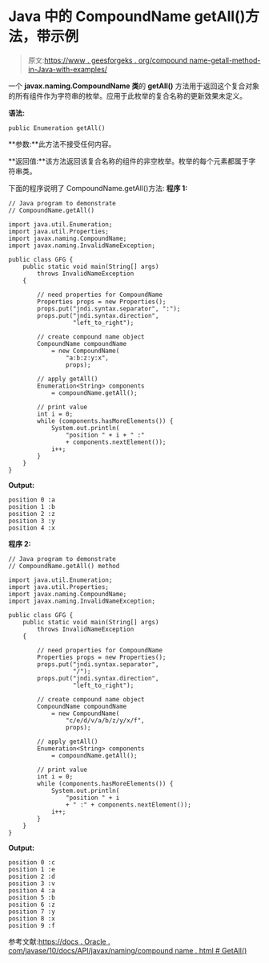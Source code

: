 # Java 中的 CompoundName getAll()方法，带示例

> 原文:[https://www . geesforgeks . org/compound name-getall-method-in-Java-with-examples/](https://www.geeksforgeeks.org/compoundname-getall-method-in-java-with-examples/)

一个 **javax.naming.CompoundName 类**的 **getAll()** 方法用于返回这个复合对象的所有组件作为字符串的枚举。应用于此枚举的复合名称的更新效果未定义。

**语法:**

```
public Enumeration getAll()

```

**参数:**此方法不接受任何内容。

**返回值:**该方法返回该复合名称的组件的非空枚举。枚举的每个元素都属于字符串类。

下面的程序说明了 CompoundName.getAll()方法:
**程序 1:**

```
// Java program to demonstrate
// CompoundName.getAll()

import java.util.Enumeration;
import java.util.Properties;
import javax.naming.CompoundName;
import javax.naming.InvalidNameException;

public class GFG {
    public static void main(String[] args)
        throws InvalidNameException
    {

        // need properties for CompoundName
        Properties props = new Properties();
        props.put("jndi.syntax.separator", ":");
        props.put("jndi.syntax.direction",
                  "left_to_right");

        // create compound name object
        CompoundName compoundName
            = new CompoundName(
                "a:b:z:y:x",
                props);

        // apply getAll()
        Enumeration<String> components
            = compoundName.getAll();

        // print value
        int i = 0;
        while (components.hasMoreElements()) {
            System.out.println(
                "position " + i + " :"
                + components.nextElement());
            i++;
        }
    }
}
```

**Output:**

```
position 0 :a
position 1 :b
position 2 :z
position 3 :y
position 4 :x

```

**程序 2:**

```
// Java program to demonstrate
// CompoundName.getAll() method

import java.util.Enumeration;
import java.util.Properties;
import javax.naming.CompoundName;
import javax.naming.InvalidNameException;

public class GFG {
    public static void main(String[] args)
        throws InvalidNameException
    {

        // need properties for CompoundName
        Properties props = new Properties();
        props.put("jndi.syntax.separator",
                  "/");
        props.put("jndi.syntax.direction",
                  "left_to_right");

        // create compound name object
        CompoundName compoundName
            = new CompoundName(
                "c/e/d/v/a/b/z/y/x/f",
                props);

        // apply getAll()
        Enumeration<String> components
            = compoundName.getAll();

        // print value
        int i = 0;
        while (components.hasMoreElements()) {
            System.out.println(
                "position " + i
                + " :" + components.nextElement());
            i++;
        }
    }
}
```

**Output:**

```
position 0 :c
position 1 :e
position 2 :d
position 3 :v
position 4 :a
position 5 :b
position 6 :z
position 7 :y
position 8 :x
position 9 :f

```

参考文献:[https://docs . Oracle . com/javase/10/docs/API/javax/naming/compound name . html # GetAll()](https://docs.oracle.com/javase/10/docs/api/javax/naming/CompoundName.html#getAll())